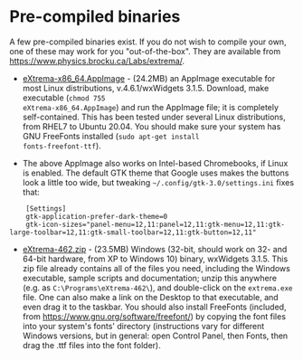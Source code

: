 <h1>Pre-compiled binaries</h2>

A few pre-compiled binaries exist. If you do not wish to compile your own, one of these may work for you "out-of-the-box". They are available from <a href="https://www.physics.brocku.ca/Labs/extrema/">https://www.physics.brocku.ca/Labs/extrema/</a>.
 
* <a href="https://www.physics.brocku.ca/Labs/extrema/Downloads/eXtrema-x86_64.AppImage">eXtrema-x86_64.AppImage</a> - (24.2MB) an AppImage executable for most Linux distributions, v.4.6.1/wxWidgets 3.1.5. Download, make executable (<code>chmod 755 eXtrema-x86_64.AppImage</code>) and run the AppImage file; it is completely self-contained. This has been tested under several Linux distributions, from RHEL7 to Ubuntu 20.04. You should make sure your system has GNU FreeFonts installed (<code>sudo apt-get install fonts-freefont-ttf</code>).

* The above AppImage also works on Intel-based Chromebooks, if Linux is enabled.
The default GTK theme that Google uses makes the buttons look a little too wide, but tweaking <code>~/.config/gtk-3.0/settings.ini</code> fixes that:
```
    [Settings]
    gtk-application-prefer-dark-theme=0
    gtk-icon-sizes="panel-menu=12,11:panel=12,11:gtk-menu=12,11:gtk-large-toolbar=12,11:gtk-small-toolbar=12,11:gtk-button=12,11"
```

* <a href="https://www.physics.brocku.ca/Labs/extrema/Downloads/eXtrema-462.zip">eXtrema-462.zip</a> - (23.5MB) Windows (32-bit, should work on 32- and 64-bit hardware, from XP to Windows 10) binary, wxWidgets 3.1.5. This zip file already contains all of the files you need, including the Windows executable, sample scripts and documentation; unzip this anywhere (e.g. as `C:\Programs\eXtrema-462\`), and double-click on the `extrema.exe` file. One can also make a link on the Desktop to that executable, and even drag it to the taskbar.
You should also install FreeFonts (included, from <a href="https://www.gnu.org/software/freefont/" target="_blank">https://www.gnu.org/software/freefont/</a>) by copying the font files into your system's fonts' directory (instructions vary for different Windows versions, but in general: open Control Panel, then Fonts, then drag the .ttf files into the font folder).</li>
